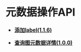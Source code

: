# 元数据操作API<a name="ges_03_0115"></a>

-   **[添加label\(1.1.6\)](添加label(1-1-6).md)**  

-   **[查询图元数据详情\(1.0.0\)](查询图元数据详情(1-0-0).md)**  


